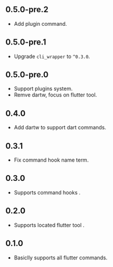 ## 0.5.0-pre.2

- Add plugin command.

## 0.5.0-pre.1

- Upgrade `cli_wrapper` to `^0.3.0`.

## 0.5.0-pre.0

- Support plugins system.
- Remve dartw, focus on flutter tool.

## 0.4.0

- Add dartw to support dart commands.

## 0.3.1

- Fix command hook name term.

## 0.3.0

- Supports command hooks
.
## 0.2.0

- Supports located flutter tool
.
## 0.1.0

- Basiclly supports all flutter commands.
